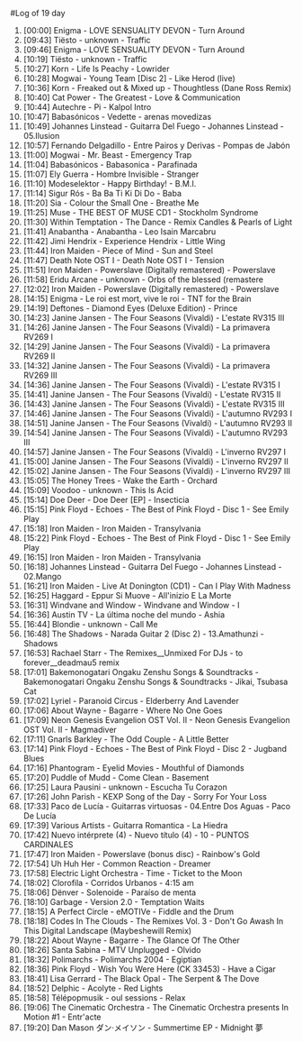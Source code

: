 #Log of 19 day

1. [00:00] Enigma - LOVE SENSUALITY DEVON - Turn Around
1. [09:43] Tiësto - unknown - Traffic
1. [09:46] Enigma - LOVE SENSUALITY DEVON - Turn Around
1. [10:19] Tiësto - unknown - Traffic
1. [10:27] Korn - Life Is Peachy - Lowrider
1. [10:28] Mogwai - Young Team [Disc 2] - Like Herod (live)
1. [10:36] Korn - Freaked out & Mixed up - Thoughtless (Dane Ross Remix)
1. [10:40] Cat Power - The Greatest - Love & Communication
1. [10:44] Autechre - Pi - Kalpol Intro
1. [10:47] Babasónicos - Vedette - arenas movedizas
1. [10:49] Johannes Linstead - Guitarra Del Fuego - Johannes Linstead - 05.Ilusion
1. [10:57] Fernando Delgadillo - Entre Pairos y Derivas - Pompas de Jabón
1. [11:00] Mogwai - Mr. Beast - Emergency Trap
1. [11:04] Babasónicos - Babasonica - Parafinada
1. [11:07] Ely Guerra - Hombre Invisible - Stranger
1. [11:10] Modeselektor - Happy Birthday! - B.M.I.
1. [11:14] Sigur Rós - Ba Ba Ti Ki Di Do - Baba
1. [11:20] Sia - Colour the Small One - Breathe Me
1. [11:25] Muse - THE BEST OF MUSE CD1 - Stockholm Syndrome
1. [11:30] Within Temptation - The Dance - Remix Candles & Pearls of Light
1. [11:41] Anabantha - Anabantha - Leo Isain Marcabru
1. [11:42] Jimi Hendrix - Experience Hendrix - Little Wing
1. [11:44] Iron Maiden - Piece of Mind - Sun and Steel
1. [11:47] Death Note OST I - Death Note OST I - Tension
1. [11:51] Iron Maiden - Powerslave (Digitally remastered) - Powerslave
1. [11:58] Eridu Arcane - unknown - Orbs of the blessed (remastere
1. [12:02] Iron Maiden - Powerslave (Digitally remastered) - Powerslave
1. [14:15] Enigma - Le roi est mort, vive le roi - TNT for the Brain
1. [14:19] Deftones - Diamond Eyes (Deluxe Edition) - Prince
1. [14:23] Janine Jansen - The Four Seasons (Vivaldi) - L'estate RV315 III
1. [14:26] Janine Jansen - The Four Seasons (Vivaldi) - La primavera RV269 I
1. [14:29] Janine Jansen - The Four Seasons (Vivaldi) - La primavera RV269 II
1. [14:32] Janine Jansen - The Four Seasons (Vivaldi) - La primavera RV269 III
1. [14:36] Janine Jansen - The Four Seasons (Vivaldi) - L'estate RV315 I
1. [14:41] Janine Jansen - The Four Seasons (Vivaldi) - L'estate RV315 II
1. [14:43] Janine Jansen - The Four Seasons (Vivaldi) - L'estate RV315 III
1. [14:46] Janine Jansen - The Four Seasons (Vivaldi) - L'autumno RV293 I
1. [14:51] Janine Jansen - The Four Seasons (Vivaldi) - L'autumno RV293 II
1. [14:54] Janine Jansen - The Four Seasons (Vivaldi) - L'autumno RV293 III
1. [14:57] Janine Jansen - The Four Seasons (Vivaldi) - L'inverno RV297 I
1. [15:00] Janine Jansen - The Four Seasons (Vivaldi) - L'inverno RV297 II
1. [15:02] Janine Jansen - The Four Seasons (Vivaldi) - L'inverno RV297 III
1. [15:05] The Honey Trees - Wake the Earth - Orchard
1. [15:09] Voodoo - unknown - This Is Acid
1. [15:14] Doe Deer - Doe Deer [EP] - Insecticia
1. [15:15] Pink Floyd - Echoes - The Best of Pink Floyd - Disc 1 - See Emily Play
1. [15:18] Iron Maiden - Iron Maiden - Transylvania
1. [15:22] Pink Floyd - Echoes - The Best of Pink Floyd - Disc 1 - See Emily Play
1. [16:15] Iron Maiden - Iron Maiden - Transylvania
1. [16:18] Johannes Linstead - Guitarra Del Fuego - Johannes Linstead - 02.Mango
1. [16:21] Iron Maiden - Live At Donington (CD1) - Can I Play With Madness
1. [16:25] Haggard - Eppur Si Muove - All'inizio E La Morte
1. [16:31] Windvane and Window - Windvane and Window - I
1. [16:36] Austin TV - La última noche del mundo - Ashia
1. [16:44] Blondie - unknown - Call Me
1. [16:48] The Shadows - Narada Guitar 2 (Disc 2) - 13.Amathunzi - Shadows
1. [16:53] Rachael Starr - The Remixes__Unmixed For DJs - to forever__deadmau5 remix
1. [17:01] Bakemonogatari Ongaku Zenshu Songs & Soundtracks - Bakemonogatari Ongaku Zenshu Songs & Soundtracks - Jikai, Tsubasa Cat
1. [17:02] Lyriel - Paranoid Circus - Elderberry And Lavender
1. [17:06] About Wayne - Bagarre - Where No One Goes
1. [17:09] Neon Genesis Evangelion OST Vol. II - Neon Genesis Evangelion OST Vol. II - Magmadiver
1. [17:11] Gnarls Barkley - The Odd Couple - A Little Better
1. [17:14] Pink Floyd - Echoes - The Best of Pink Floyd - Disc 2 - Jugband Blues
1. [17:16] Phantogram - Eyelid Movies - Mouthful of Diamonds
1. [17:20] Puddle of Mudd - Come Clean - Basement
1. [17:25] Laura Pausini - unknown - Escucha Tu Corazon
1. [17:26] John Parish - KEXP Song of the Day - Sorry For Your Loss
1. [17:33] Paco de Lucía - Guitarras virtuosas - 04.Entre Dos Aguas - Paco De Lucía
1. [17:39] Various Artists - Guitarra Romantica - La Hiedra
1. [17:42] Nuevo intérprete (4) - Nuevo título (4) - 10 - PUNTOS CARDINALES
1. [17:47] Iron Maiden - Powerslave (bonus disc) - Rainbow's Gold
1. [17:54] Uh Huh Her - Common Reaction - Dreamer
1. [17:58] Electric Light Orchestra - Time - Ticket to the Moon
1. [18:02] Clorofila - Corridos Urbanos - 4:15 am
1. [18:06] Dënver - Solenoide - Paraíso de menta
1. [18:10] Garbage - Version 2.0 - Temptation Waits
1. [18:15] A Perfect Circle - eMOTIVe - Fiddle and the Drum
1. [18:18] Codes In The Clouds - The Remixes Vol. 3 - Don't Go Awash In This Digital Landscape (Maybeshewill Remix)
1. [18:22] About Wayne - Bagarre - The Glance Of The Other
1. [18:26] Santa Sabina - MTV Unplugged - Olvido
1. [18:32] Polimarchs - Polimarchs 2004 - Egiptian
1. [18:36] Pink Floyd - Wish You Were Here (CK 33453) - Have a Cigar
1. [18:41] Lisa Gerrard - The Black Opal - The Serpent & The Dove
1. [18:52] Delphic - Acolyte - Red Lights
1. [18:58] Télépopmusik - oul sessions - Relax
1. [19:06] The Cinematic Orchestra - The Cinematic Orchestra presents In Motion #1 - Entr'acte
1. [19:20] Dan Mason ダン·メイソン - Summertime EP - Midnight 夢
